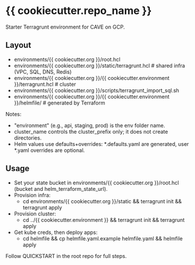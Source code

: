 # {{ cookiecutter.repo_name }}

Starter Terragrunt environment for CAVE on GCP.

## Layout
- environments/{{ cookiecutter.org }}/root.hcl
- environments/{{ cookiecutter.org }}/static/terragrunt.hcl  # shared infra (VPC, SQL, DNS, Redis)
- environments/{{ cookiecutter.org }}/{{ cookiecutter.environment }}/terragrunt.hcl  # cluster
- environments/{{ cookiecutter.org }}/scripts/terragrunt_import_sql.sh
- environments/{{ cookiecutter.org }}/{{ cookiecutter.environment }}/helmfile/  # generated by Terraform

Notes:
- "environment" (e.g., api, staging, prod) is the env folder name.
- cluster_name controls the cluster_prefix only; it does not create directories.
- Helm values use defaults+overrides: *.defaults.yaml are generated, user *.yaml overrides are optional.

## Usage
- Set your state bucket in environments/{{ cookiecutter.org }}/root.hcl (bucket and helm_terraform_state_url).
- Provision infra:
  - cd environments/{{ cookiecutter.org }}/static && terragrunt init && terragrunt apply
- Provision cluster:
  - cd ../{{ cookiecutter.environment }} && terragrunt init && terragrunt apply
- Get kube creds, then deploy apps:
  - cd helmfile && cp helmfile.yaml.example helmfile.yaml && helmfile apply

Follow QUICKSTART in the root repo for full steps.
